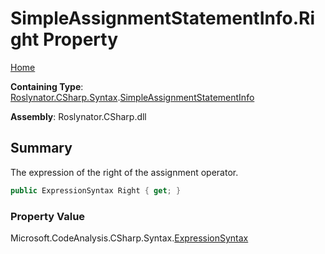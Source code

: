<a name="_top"></a>

# SimpleAssignmentStatementInfo\.Right Property

[Home](../../../../../README.md#_top)

**Containing Type**: [Roslynator.CSharp.Syntax](../../README.md#_top)\.[SimpleAssignmentStatementInfo](../README.md#_top)

**Assembly**: Roslynator\.CSharp\.dll

## Summary

The expression of the right of the assignment operator\.

```csharp
public ExpressionSyntax Right { get; }
```

### Property Value

Microsoft\.CodeAnalysis\.CSharp\.Syntax\.[ExpressionSyntax](https://docs.microsoft.com/en-us/dotnet/api/microsoft.codeanalysis.csharp.syntax.expressionsyntax)

